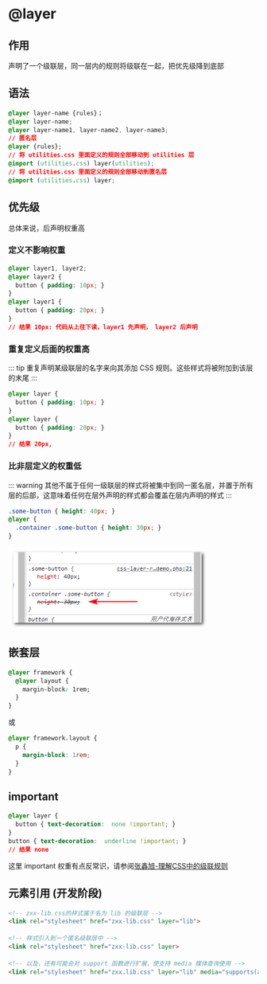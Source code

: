 # @layer

## 作用

声明了一个级联层，同一层内的规则将级联在一起，把优先级降到底部

## 语法

```css
@layer layer-name {rules}；
@layer layer-name;
@layer layer-name1, layer-name2, layer-name3;
// 匿名层
@layer {rules};
// 将 utilities.css 里面定义的规则全部移动到 utilities 层
@import (utilities.css) layer(utilities);
// 将 utilities.css 里面定义的规则全部移动到匿名层
@import (utilities.css) layer;
```

## 优先级

总体来说，后声明权重高

### 定义不影响权重

```css
@layer layer1, layer2;
@layer layer2 {
  button { padding: 10px; }
}
@layer layer1 {
  button { padding: 20px; }
}
// 结果 10px: 代码从上往下读，layer1 先声明， layer2 后声明
```

### 重复定义后面的权重高

::: tip
重复声明某级联层的名字来向其添加 CSS 规则。这些样式将被附加到该层的末尾
:::

```css
@layer layer {
  button { padding: 10px; }
}
@layer layer {
  button { padding: 20px; }
}
// 结果 20px,
```

### 比非层定义的权重低

::: warning
其他不属于任何一级联层的样式将被集中到同一匿名层，并置于所有层的后部，这意味着任何在层外声明的样式都会覆盖在层内声明的样式
:::

```css
.some-button { height: 40px; }
@layer {
  .container .some-button { height: 30px; }
}
```

![layer](../../../assets/images/css/layer.png)

## 嵌套层

```css
@layer framework {
  @layer layout {
    margin-block: 1rem;
  }
}
```

或

```css
@layer framework.layout {
  p {
    margin-block: 1rem;
  }
}
```

## important

```css
@layer layer {
  button { text-decoration:  none !important; }
}
button { text-decoration:  underline !important; }
// 结果 none
```

这里 important 权重有点反常识，请参阅[张鑫旭-理解CSS中的级联规则](https://www.zhangxinxu.com/wordpress/2022/05/deep-in-css-cascade/)

## <link> 元素引用 (开发阶段)

```html
<!-- zxx-lib.css的样式属于名为 lib 的级联层 -->
<link rel="stylesheet" href="zxx-lib.css" layer="lib">

<!-- 样式引入到一个匿名级联层中 -->
<link rel="stylesheet" href="zxx-lib.css" layer>

<!-- 以及，还有可能会对 support 函数进行扩展，使支持 media 媒体查询使用 -->
<link rel="stylesheet" href="zxx.lib.css" layer="lib" media="supports(at-rule(@layer))">
```
